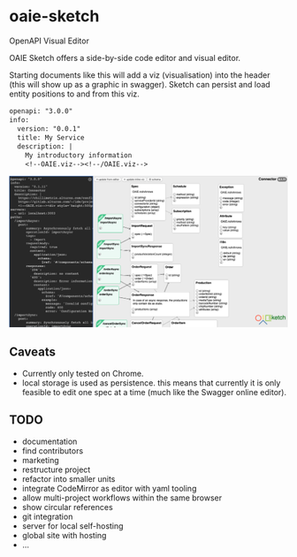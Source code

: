 # oaie-sketch
OpenAPI Visual Editor

OAIE Sketch offers a side-by-side code editor and visual editor.

Starting documents like this will add a viz (visualisation) into the header (this will show up as a graphic in swagger). Sketch can persist and load entity positions to and from this viz.

    openapi: "3.0.0"
    info:
      version: "0.0.1"
      title: My Service
      description: |
        My introductory information
        <!--OAIE.viz--><!--/OAIE.viz-->

![oaie-sketch.png](oaie-sketch.png)

## Caveats
- Currently only tested on Chrome.
- local storage is used as persistence. this means that currently it is only feasible to edit one spec at a time (much like the Swagger online editor).

## TODO
- documentation
- find contributors
- marketing
- restructure project
- refactor into smaller units
- integrate CodeMirror as editor with yaml tooling
- allow multi-project workflows within the same browser
- show circular references
- git integration
- server for local self-hosting
- global site with hosting
- ...
